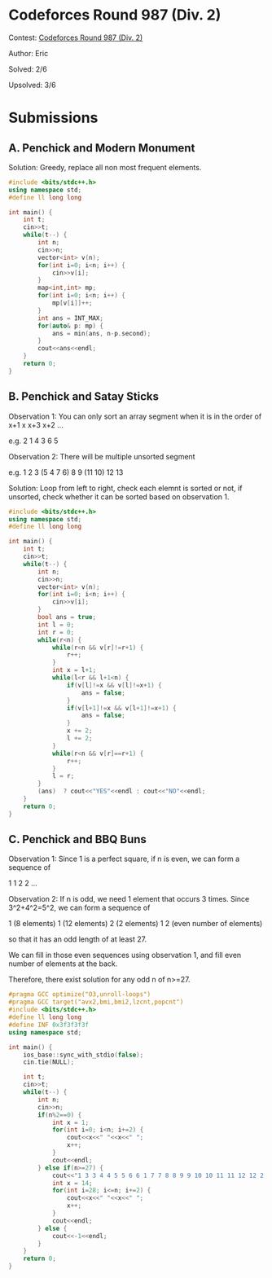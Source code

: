 # Codeforces Round 987 (Div. 2)

Contest: [Codeforces Round 987 (Div. 2)](https://codeforces.com/contest/2031)

Author: Eric

Solved: 2/6

Upsolved: 3/6

# Submissions

## A. Penchick and Modern Monument

Solution: Greedy, replace all non most frequent elements.

```cpp
#include <bits/stdc++.h>
using namespace std;
#define ll long long

int main() {
    int t;
    cin>>t;
    while(t--) {
        int n;
        cin>>n;
        vector<int> v(n);
        for(int i=0; i<n; i++) {
            cin>>v[i];
        }
        map<int,int> mp;
        for(int i=0; i<n; i++) {
            mp[v[i]]++;
        }
        int ans = INT_MAX;
        for(auto& p: mp) {
            ans = min(ans, n-p.second);
        }
        cout<<ans<<endl;
    }
    return 0;
}
```

## B. Penchick and Satay Sticks

Observation 1: You can only sort an array segment when it is in the order of x+1 x x+3 x+2 ...

e.g. 2 1 4 3 6 5

Observation 2: There will be multiple unsorted segment

e.g. 1 2 3 (5 4 7 6) 8 9 (11 10) 12 13

Solution: Loop from left to right, check each elemnt is sorted or not, if unsorted, check whether it can be sorted based on observation 1.

```cpp
#include <bits/stdc++.h>
using namespace std;
#define ll long long

int main() {
    int t;
    cin>>t;
    while(t--) {
        int n;
        cin>>n;
        vector<int> v(n);
        for(int i=0; i<n; i++) {
            cin>>v[i];
        }
        bool ans = true;
        int l = 0;
        int r = 0;
        while(r<n) {
            while(r<n && v[r]!=r+1) {
                r++;
            }
            int x = l+1;
            while(l<r && l+1<n) {
                if(v[l]!=x && v[l]!=x+1) {
                    ans = false;
                }
                if(v[l+1]!=x && v[l+1]!=x+1) {
                    ans = false;
                }
                x += 2;
                l += 2;
            }
            while(r<n && v[r]==r+1) {
                r++;
            }
            l = r;
        }
        (ans)  ? cout<<"YES"<<endl : cout<<"NO"<<endl;
    }
    return 0;
}
```

## C. Penchick and BBQ Buns

Observation 1: Since 1 is a perfect square, if n is even, we can form a sequence of 

1 1 2 2 ...

Observation 2: If n is odd, we need 1 element that occurs 3 times. Since 3^2+4^2=5^2, we can form a sequence of 

1 (8 elements) 1 (12 elements) 2 (2 elements) 1 2 (even number of elements)

so that it has an odd length of at least 27.

We can fill in those even sequences using observation 1, and fill even number of elements at the back.

Therefore, there exist solution for any odd n of n>=27.

```cpp
#pragma GCC optimize("O3,unroll-loops")
#pragma GCC target("avx2,bmi,bmi2,lzcnt,popcnt")
#include <bits/stdc++.h>
#define ll long long
#define INF 0x3f3f3f3f
using namespace std;

int main() {
    ios_base::sync_with_stdio(false);
    cin.tie(NULL);

    int t;
    cin>>t;
    while(t--) {
        int n;
        cin>>n;
        if(n%2==0) {
            int x = 1;
            for(int i=0; i<n; i+=2) {
                cout<<x<<" "<<x<<" ";
                x++;
            }
            cout<<endl;
        } else if(n>=27) {
            cout<<"1 3 3 4 4 5 5 6 6 1 7 7 8 8 9 9 10 10 11 11 12 12 2 13 13 1 2 ";
            int x = 14;
            for(int i=28; i<=n; i+=2) {
                cout<<x<<" "<<x<<" ";
                x++;
            }
            cout<<endl;
        } else {
            cout<<-1<<endl;
        }
    }
    return 0;
}
```